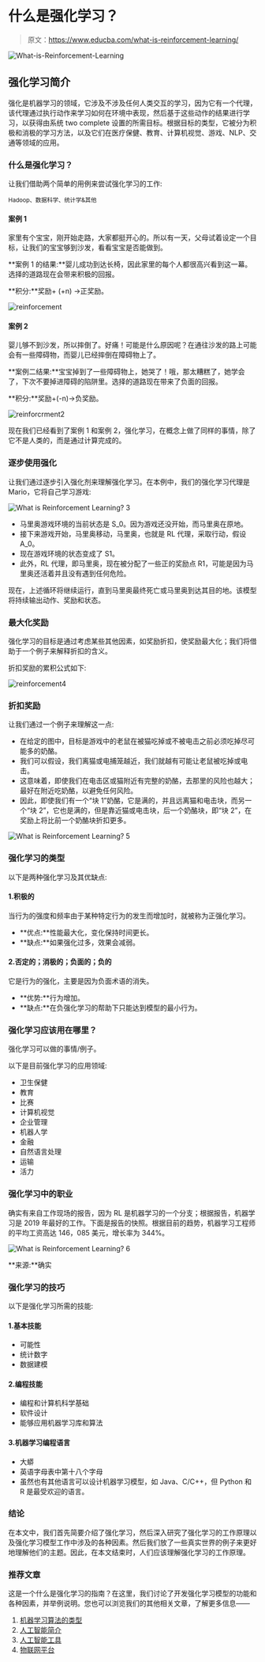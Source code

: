 # 什么是强化学习？

> 原文：<https://www.educba.com/what-is-reinforcement-learning/>

![What-is-Reinforcement-Learning](img/dcda46f47afa87441f13aaf87b7c8a49.png)



## 强化学习简介

强化是机器学习的领域，它涉及不涉及任何人类交互的学习，因为它有一个代理，该代理通过执行动作来学习如何在环境中表现，然后基于这些动作的结果进行学习，以获得由系统 two complete 设置的所需目标。根据目标的类型，它被分为积极和消极的学习方法，以及它们在医疗保健、教育、计算机视觉、游戏、NLP、交通等领域的应用。

### 什么是强化学习？

让我们借助两个简单的用例来尝试强化学习的工作:

<small>Hadoop、数据科学、统计学&其他</small>

#### 案例 1

家里有个宝宝，刚开始走路，大家都挺开心的。所以有一天，父母试着设定一个目标，让我们的宝宝够到沙发，看看宝宝是否能做到。

**案例 1 的结果:**婴儿成功到达长椅，因此家里的每个人都很高兴看到这一幕。选择的道路现在会带来积极的回报。

**积分:**奖励+ (+n) →正奖励。

![reinforcement](img/667f5a935e8d88c4646f29d5232d7d35.png)



#### 案例 2

婴儿够不到沙发，所以摔倒了。好痛！可能是什么原因呢？在通往沙发的路上可能会有一些障碍物，而婴儿已经摔倒在障碍物上了。

**案例二结果:**宝宝掉到了一些障碍物上，她哭了！哦，那太糟糕了，她学会了，下次不要掉进障碍的陷阱里。选择的道路现在带来了负面的回报。

**积分:**奖励+(-n)→负奖励。

![reinforcrment2](img/f96ff84c2e32727bbf384c0342eac67e.png)



现在我们已经看到了案例 1 和案例 2，强化学习，在概念上做了同样的事情，除了它不是人类的，而是通过计算完成的。

### 逐步使用强化

让我们通过逐步引入强化剂来理解强化学习。在本例中，我们的强化学习代理是 Mario，它将自己学习游戏:

![What is Reinforcement Learning? 3](img/c1e3c5309cb688fb4da2cd9053488230.png)



*   马里奥游戏环境的当前状态是 S_0。因为游戏还没开始，而马里奥在原地。
*   接下来游戏开始，马里奥移动，马里奥，也就是 RL 代理，采取行动，假设 A_0。
*   现在游戏环境的状态变成了 S1。
*   此外，RL 代理，即马里奥，现在被分配了一些正的奖励点 R1，可能是因为马里奥还活着并且没有遇到任何危险。

现在，上述循环将继续运行，直到马里奥最终死亡或马里奥到达其目的地。该模型将持续输出动作、奖励和状态。

### 最大化奖励

强化学习的目标是通过考虑某些其他因素，如奖励折扣，使奖励最大化；我们将借助于一个例子来解释折扣的含义。

折扣奖励的累积公式如下:

![reinforcement4](img/175d28c92afcc75e1ee27e373bf2fa87.png)



### 折扣奖励

让我们通过一个例子来理解这一点:

*   在给定的图中，目标是游戏中的老鼠在被猫吃掉或不被电击之前必须吃掉尽可能多的奶酪。
*   我们可以假设，我们离猫或电捕笼越近，我们就越有可能让老鼠被吃掉或电击。
*   这意味着，即使我们在电击区或猫附近有完整的奶酪，去那里的风险也越大；最好在附近吃奶酪，以避免任何风险。
*   因此，即使我们有一个“块 1”奶酪，它是满的，并且远离猫和电击块，而另一个“块 2”，它也是满的，但是靠近猫或电击块，后一个奶酪块，即“块 2”，在奖励上将比前一个奶酪块折扣更多。

![What is Reinforcement Learning? 5](img/f74f847ab73180e0593d62daa903d498.png)



### 强化学习的类型

以下是两种强化学习及其优缺点:

#### 1.积极的

当行为的强度和频率由于某种特定行为的发生而增加时，就被称为正强化学习。

*   **优点:**性能最大化，变化保持时间更长。
*   **缺点:**如果强化过多，效果会减弱。

#### 2.否定的；消极的；负面的；负的

它是行为的强化，主要是因为负面术语的消失。

*   **优势:**行为增加。
*   **缺点:**在负强化学习的帮助下只能达到模型的最小行为。

### 强化学习应该用在哪里？

强化学习可以做的事情/例子。

以下是目前强化学习的应用领域:

*   卫生保健
*   教育
*   比赛
*   计算机视觉
*   企业管理
*   机器人学
*   金融
*   自然语言处理
*   运输
*   活力

### 强化学习中的职业

确实有来自工作现场的报告，因为 RL 是机器学习的一个分支；根据报告，机器学习是 2019 年最好的工作。下面是报告的快照。根据目前的趋势，机器学习工程师的平均工资高达 146，085 美元，增长率为 344%。

![What is Reinforcement Learning? 6](img/1fcbc404e4081313b782b48e3e56c214.png)



**来源:**确实

### 强化学习的技巧

以下是强化学习所需的技能:

#### 1.基本技能

*   可能性
*   统计数字
*   数据建模

#### 2.编程技能

*   编程和计算机科学基础
*   软件设计
*   能够应用机器学习库和算法

#### 3.机器学习编程语言

*   大蟒
*   英语字母表中第十八个字母
*   虽然也有其他语言可以设计机器学习模型，如 Java、C/C++，但 Python 和 R 是最受欢迎的语言。

### 结论

在本文中，我们首先简要介绍了强化学习，然后深入研究了强化学习的工作原理以及强化学习模型工作中涉及的各种因素。然后我们放了一些真实世界的例子来更好地理解他们的主题。因此，在本文结束时，人们应该理解强化学习的工作原理。

### 推荐文章

这是一个什么是强化学习的指南？在这里，我们讨论了开发强化学习模型的功能和各种因素，并举例说明。您也可以浏览我们的其他相关文章，了解更多信息——

1.  [机器学习算法的类型](https://www.educba.com/types-of-machine-learning-algorithms/)
2.  [人工智能简介](https://www.educba.com/introduction-to-artificial-intelligence/)
3.  [人工智能工具](https://www.educba.com/artificial-intelligence-tools/)
4.  [物联网平台](https://www.educba.com/iot-platform/)





